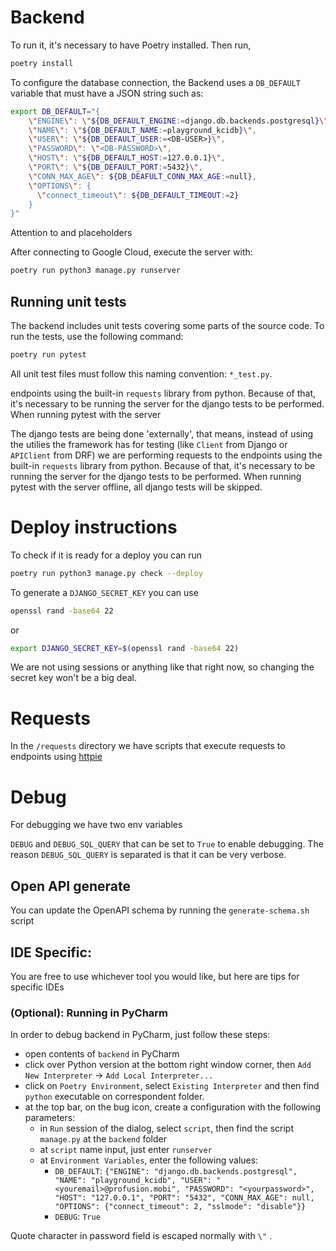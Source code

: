 # Backend

To run it, it's necessary to have Poetry installed. Then run,

```sh
poetry install
```

To configure the database connection, the Backend uses a `DB_DEFAULT` variable 
that must have a JSON string such as:

```sh
export DB_DEFAULT="{
    \"ENGINE\": \"${DB_DEFAULT_ENGINE:=django.db.backends.postgresql}\",
    \"NAME\": \"${DB_DEFAULT_NAME:=playground_kcidb}\",
    \"USER\": \"${DB_DEFAULT_USER:=<DB-USER>}\",
    \"PASSWORD\": \"<DB-PASSWORD>\",
    \"HOST\": \"${DB_DEFAULT_HOST:=127.0.0.1}\",
    \"PORT\": \"${DB_DEFAULT_PORT:=5432}\",
    \"CONN_MAX_AGE\": ${DB_DEAFULT_CONN_MAX_AGE:=null},
    \"OPTIONS\": {
      \"connect_timeout\": ${DB_DEFAULT_TIMEOUT:=2}
    }
}"
```
Attention to <DB-USER> and <DB-PASSWORD> placeholders

After connecting to Google Cloud, execute the server with:

```sh
poetry run python3 manage.py runserver
```

## Running unit tests
The backend includes unit tests covering some parts of the source code. To run the tests, use the following command:

```sh
poetry run pytest
```

All unit test files must follow this naming convention: `*_test.py`.

endpoints using the built-in `requests` library from python. Because of that, it's necessary to be running the server for the django tests to be performed. When running pytest with the server


The django tests are being done 'externally', that means, instead of using the utilies the framework
has for testing (like `Client` from Django or `APIClient` from DRF) we are performing requests to the
endpoints using the built-in `requests` library from python. Because of that, it's necessary to be running
the server for the django tests to be performed. When running pytest with the server offline, all django 
tests will be skipped.

# Deploy instructions

To check if it is ready for a deploy you can run 
```sh
poetry run python3 manage.py check --deploy
```

To generate a `DJANGO_SECRET_KEY` 
you can use
```sh
openssl rand -base64 22
```

or
```sh
export DJANGO_SECRET_KEY=$(openssl rand -base64 22)
```
We are not using sessions or anything like that right now, so changing the secret key won't be a big deal.


# Requests
In the `/requests` directory we have scripts that execute requests to endpoints using [httpie](https://httpie.io/)


# Debug

For debugging we have two env variables

`DEBUG` and `DEBUG_SQL_QUERY` that can be set to `True` to enable debugging. The reason `DEBUG_SQL_QUERY` is separated is that it can be very verbose.

## Open API generate
You can update the OpenAPI schema by running the `generate-schema.sh` script

## IDE Specific:
You are free to use whichever tool you would like, but here are tips for specific IDEs


### (Optional): Running in PyCharm

In order to debug backend in PyCharm, just follow these steps:

 - open contents of `backend` in PyCharm
 - click over Python version at the bottom right window corner, then `Add New Interpreter` -> `Add Local Interpreter...`
 - click on `Poetry Environment`, select `Existing Interpreter` and then find `python` executable on correspondent folder.
 - at the top bar, on the bug icon, create a configuration with the following parameters:
   - in `Run` session of the dialog, select `script`, then find the script `manage.py` at the `backend` folder
   - at `script` name input, just enter `runserver`
   - at `Environment Variables`, enter the following values:
     - `DB_DEFAULT`: `{"ENGINE": "django.db.backends.postgresql", "NAME": "playground_kcidb", "USER": "<youremail>@profusion.mobi", "PASSWORD": "<yourpassword>", "HOST": "127.0.0.1", "PORT": "5432", "CONN_MAX_AGE": null, "OPTIONS": {"connect_timeout": 2, "sslmode": "disable"}}`
     - `DEBUG`: `True`

Quote character in password field is escaped normally with `\"` .
